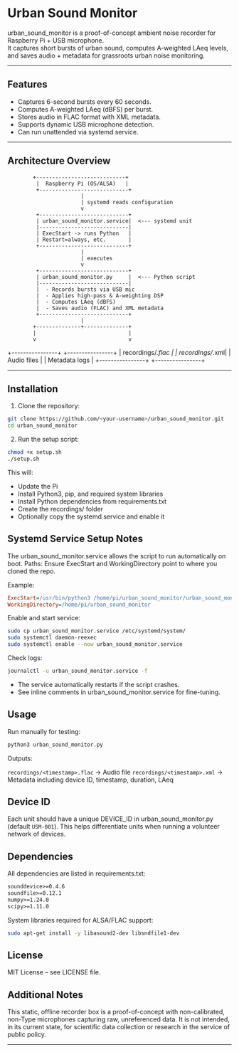 # Urban Sound Monitor

urban_sound_monitor is a proof-of-concept ambient noise recorder for Raspberry Pi + USB microphone.  
It captures short bursts of urban sound, computes A-weighted LAeq levels, and saves audio + metadata for grassroots urban noise monitoring.

---

## Features

- Captures 6-second bursts every 60 seconds.
- Computes A-weighted LAeq (dBFS) per burst.
- Stores audio in FLAC format with XML metadata.
- Supports dynamic USB microphone detection.
- Can run unattended via systemd service.

---

## Architecture Overview


            +----------------------------+
             |  Raspberry Pi (OS/ALSA)   |
             +----------------------------+
                           |
                           | systemd reads configuration
                           v
             +----------------------------+
             | urban_sound_monitor.service|  <--- systemd unit
             |----------------------------|
             | ExecStart -> runs Python   |
             | Restart=always, etc.       |
             +----------------------------+
                           |
                           | executes
                           v
             +----------------------------+
             | urban_sound_monitor.py     |  <--- Python script
             |----------------------------|
             |  - Records bursts via USB mic
             |  - Applies high-pass & A-weighting DSP
             |  - Computes LAeq (dBFS)
             |  - Saves audio (FLAC) and XML metadata
             +----------------------------+
                           |
            +--------------+--------------+
            |                             |
            v                             v
   +----------------+             +----------------+
   | recordings/*.flac |          | recordings/*.xml|
   | Audio files       |          | Metadata logs   |
   +----------------+             +----------------+


---

## Installation

1. Clone the repository:

```bash
git clone https://github.com/<your-username>/urban_sound_monitor.git
cd urban_sound_monitor
```
2. Run the setup script:

```bash
chmod +x setup.sh
./setup.sh
```
This will:
- Update the Pi
- Install Python3, pip, and required system libraries
- Install Python dependencies from requirements.txt
- Create the recordings/ folder
- Optionally copy the systemd service and enable it

## Systemd Service Setup Notes

The urban_sound_monitor.service allows the script to run automatically on boot.
Paths: Ensure ExecStart and WorkingDirectory point to where you cloned the repo.

Example:

```ini
ExecStart=/usr/bin/python3 /home/pi/urban_sound_monitor/urban_sound_monitor.py
WorkingDirectory=/home/pi/urban_sound_monitor
```

Enable and start service:

```bash
sudo cp urban_sound_monitor.service /etc/systemd/system/
sudo systemctl daemon-reexec
sudo systemctl enable --now urban_sound_monitor.service
```

Check logs:

```bash
journalctl -u urban_sound_monitor.service -f
```

- The service automatically restarts if the script crashes.
- See inline comments in urban_sound_monitor.service for fine-tuning. 

## Usage

Run manually for testing:

```bash
python3 urban_sound_monitor.py
```

Outputs:

`recordings/<timestamp>.flac` → Audio file
`recordings/<timestamp>.xml` → Metadata including device ID, timestamp, duration, LAeq

## Device ID

Each unit should have a unique DEVICE_ID in urban_sound_monitor.py (default `USM-001`).
This helps differentiate units when running a volunteer network of devices.
 
## Dependencies

All dependencies are listed in requirements.txt:

```txt
sounddevice>=0.4.6
soundfile>=0.12.1
numpy>=1.24.0
scipy>=1.11.0
```

System libraries required for ALSA/FLAC support:

```bash
sudo apt-get install -y libasound2-dev libsndfile1-dev
```

## License
MIT License – see LICENSE file.

## Additional Notes

This static, offline recorder box is a proof-of-concept with non-calibrated, non-Type microphones capturing raw, unreferenced data. It is not intended, in its current state, for scientific data collection or research in the service of public policy. 

******
